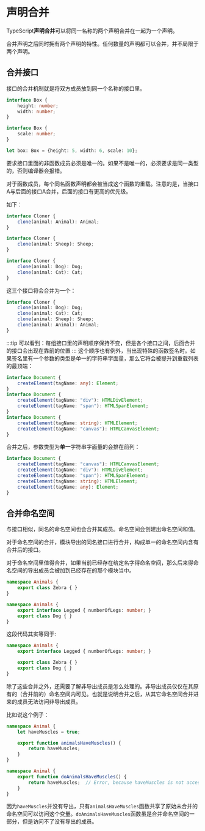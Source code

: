 # 声明合并
TypeScript**声明合并**可以将同一名称的两个声明合并在一起为一个声明。

合并声明之后同时拥有两个声明的特性。任何数量的声明都可以合并，并不局限于两个声明。

## 合并接口
接口的合并机制就是将双方成员放到同一个名称的接口里。
```ts
interface Box {
    height: number;
    width: number;
}

interface Box {
    scale: number;
}

let box: Box = {height: 5, width: 6, scale: 10};
```
要求接口里面的非函数成员必须是唯一的。如果不是唯一的，必须要求是同一类型的，否则编译器会报错。

对于函数成员，每个同名函数声明都会被当成这个函数的重载。注意的是，当接口A与后面的接口A合并，后面的接口有更高的优先级。

如下：
```ts
interface Cloner {
    clone(animal: Animal): Animal;
}

interface Cloner {
    clone(animal: Sheep): Sheep;
}

interface Cloner {
    clone(animal: Dog): Dog;
    clone(animal: Cat): Cat;
}
```
这三个接口将会合并为一个：
```ts
interface Cloner {
    clone(animal: Dog): Dog;
    clone(animal: Cat): Cat;
    clone(animal: Sheep): Sheep;
    clone(animal: Animal): Animal;
}
```
:::tip
可以看到：每组接口里的声明顺序保持不变，但是各个接口之间，后面合并的接口会出现在靠前的位置
:::
这个顺序也有例外，当出现特殊的函数签名时。如果签名里有一个参数的类型是单一的字符串字面量，那么它将会被提升到重载列表的最顶端：

```ts
interface Document {
    createElement(tagName: any): Element;
}
interface Document {
    createElement(tagName: "div"): HTMLDivElement;
    createElement(tagName: "span"): HTMLSpanElement;
}
interface Document {
    createElement(tagName: string): HTMLElement;
    createElement(tagName: "canvas"): HTMLCanvasElement;
}
```
合并之后，参数类型为**单一**字符串字面量的会排在前列：
```ts
interface Document {
    createElement(tagName: "canvas"): HTMLCanvasElement;
    createElement(tagName: "div"): HTMLDivElement;
    createElement(tagName: "span"): HTMLSpanElement;
    createElement(tagName: string): HTMLElement;
    createElement(tagName: any): Element;
}
```
## 合并命名空间
与接口相似，同名的命名空间也会合并其成员。命名空间会创建出命名空间和值。

对于命名空间的合并，模块导出的同名接口进行合并，构成单一的命名空间内含有合并后的接口。

对于命名空间里值得合并，如果当前已经存在给定名字得命名空间，那么后来得命名空间的导出成员会被加到已经存在的那个模块当中。

```ts
namespace Animals {
    export class Zebra { }
}

namespace Animals {
    export interface Legged { numberOfLegs: number; }
    export class Dog { }
}
```
这段代码其实等同于:
```ts
namespace Animals {
    export interface Legged { numberOfLegs: number; }

    export class Zebra { }
    export class Dog { }
}
```

除了这些合并之外，还需要了解非导出成员是怎么处理的。非导出成员仅仅在其原有的（合并前的）命名空间内可见。也就是说明合并之后，从其它命名空间合并进来的成员无法访问非导出成员。

比如说这个例子：
```ts
namespace Animal {
    let haveMuscles = true;

    export function animalsHaveMuscles() {
        return haveMuscles;
    }
}

namespace Animal {
    export function doAnimalsHaveMuscles() {
        return haveMuscles;  // Error, because haveMuscles is not accessible here
    }
}
```
因为`haveMuscles`并没有导出，只有`animalsHaveMuscles`函数共享了原始未合并的命名空间可以访问这个变量。`doAnimalsHaveMuscles`函数虽是合并命名空间的一部分，但是访问不了没有导出的成员。